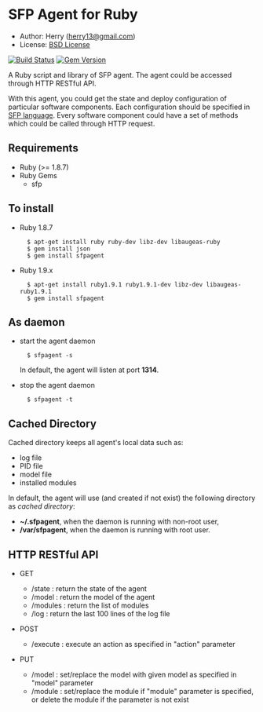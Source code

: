 SFP Agent for Ruby
==================
- Author: Herry (herry13@gmail.com)
- License: [BSD License](https://github.com/herry13/sfpagent/blob/master/LICENSE)

[![Build Status](https://travis-ci.org/herry13/sfpagent.png?branch=master)](https://travis-ci.org/herry13/sfpagent)
[![Gem Version](https://badge.fury.io/rb/sfpagent.png)](http://badge.fury.io/rb/sfpagent)

A Ruby script and library of SFP agent. The agent could be accessed through HTTP RESTful API.

With this agent, you could get the state and deploy configuration of particular software components.
Each configuration should be specified in [SFP language](https://github.com/herry13/sfp).
Every software component could have a set of methods which could be called through HTTP request.


Requirements
------------
- Ruby (>= 1.8.7)
- Ruby Gems
	- sfp


To install
----------
- Ruby 1.8.7

		$ apt-get install ruby ruby-dev libz-dev libaugeas-ruby
		$ gem install json
		$ gem install sfpagent

- Ruby 1.9.x

		$ apt-get install ruby1.9.1 ruby1.9.1-dev libz-dev libaugeas-ruby1.9.1
		$ gem install sfpagent


As daemon
---------
- start the agent daemon

		$ sfpagent -s

  In default, the agent will listen at port **1314**.

- stop the agent daemon

		$ sfpagent -t


Cached Directory
----------------
Cached directory keeps all agent's local data such as:
- log file
- PID file
- model file
- installed modules

In default, the agent will use (and created if not exist) the following directory as _cached directory_:
- **~/.sfpagent**, when the daemon is running with non-root user,
- **/var/sfpagent**, when the daemon is running with root user.


HTTP RESTful API
----------------
- GET
	- /state : return the state of the agent
	- /model : return the model of the agent
	- /modules : return the list of modules
	- /log : return the last 100 lines of the log file

- POST
	- /execute : execute an action as specified in "action" parameter

- PUT
	- /model : set/replace the model with given model as specified in "model" parameter
	- /module : set/replace the module if "module" parameter is specified, or delete the module if the parameter is not exist



